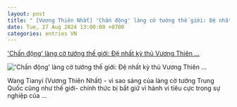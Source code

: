 ```yaml
---
layout: post
title: " [Vương Thiên Nhất] 'Chấn động' làng cờ tướng thế giới: Đệ nhất kỳ thủ Vương Thiên ..."
date: Tue, 27 Aug 2024 13:00:00 +0700
categories: entries VN
---
```

['Chấn động' làng cờ tướng thế giới: Đệ nhất kỳ thủ Vương Thiên ...](https://doisongphapluat.com.vn/chan-dong-lang-co-tuong-the-gioi-de-nhat-ky-thu-vuong-thien-nhat-bi-bat-giu-a640492.html)

!['Chấn động' làng cờ tướng thế giới: Đệ nhất kỳ thủ Vương Thiên ...](http://cdn-i.doisongphapluat.com.vn/resize/e7ADOeFdAzwkkIw5-6FShg2/upload/2024/08/27/vuong-thien-nhat-bi-bat-08450909.jpg)

Wang Tianyi (Vương Thiên Nhất) - vì sao sáng của làng cờ tướng Trung Quốc cũng như thế giới- chính thức bị bắt giữ vì hành vi tiêu cực trong sự nghiệp của ...

